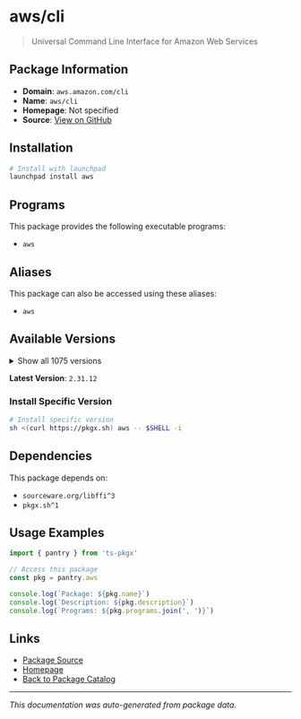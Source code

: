 # aws/cli

> Universal Command Line Interface for Amazon Web Services

## Package Information

- **Domain**: `aws.amazon.com/cli`
- **Name**: `aws/cli`
- **Homepage**: Not specified
- **Source**: [View on GitHub](https://github.com/pkgxdev/pantry/tree/main/projects/aws.amazon.com/cli/package.yml)

## Installation

```bash
# Install with launchpad
launchpad install aws
```

## Programs

This package provides the following executable programs:

- `aws`

## Aliases

This package can also be accessed using these aliases:

- `aws`

## Available Versions

<details>
<summary>Show all 1075 versions</summary>

- `2.31.12`, `2.31.11`, `2.31.10`, `2.31.9`, `2.31.8`
- `2.31.7`, `2.31.6`, `2.31.5`, `2.31.4`, `2.31.3`
- `2.31.2`, `2.31.1`, `2.31.0`, `2.30.7`, `2.30.6`
- `2.30.5`, `2.30.4`, `2.30.3`, `2.30.2`, `2.30.1`
- `2.30.0`, `2.29.1`, `2.29.0`, `2.28.26`, `2.28.25`
- `2.28.24`, `2.28.23`, `2.28.22`, `2.28.21`, `2.28.20`
- `2.28.19`, `2.28.18`, `2.28.17`, `2.28.16`, `2.28.15`
- `2.28.14`, `2.28.13`, `2.28.12`, `2.28.11`, `2.28.10`
- `2.28.9`, `2.28.8`, `2.28.7`, `2.28.6`, `2.28.5`
- `2.28.4`, `2.28.3`, `2.28.2`, `2.28.1`, `2.28.0`
- `2.27.63`, `2.27.62`, `2.27.61`, `2.27.60`, `2.27.59`
- `2.27.58`, `2.27.57`, `2.27.56`, `2.27.55`, `2.27.54`
- `2.27.53`, `2.27.52`, `2.27.51`, `2.27.50`, `2.27.49`
- `2.27.48`, `2.27.47`, `2.27.46`, `2.27.45`, `2.27.44`
- `2.27.43`, `2.27.42`, `2.27.41`, `2.27.40`, `2.27.39`
- `2.27.38`, `2.27.37`, `2.27.36`, `2.27.35`, `2.27.34`
- `2.27.33`, `2.27.32`, `2.27.31`, `2.27.30`, `2.27.29`
- `2.27.28`, `2.27.27`, `2.27.26`, `2.27.25`, `2.27.24`
- `2.27.23`, `2.27.22`, `2.27.21`, `2.27.20`, `2.27.19`
- `2.27.18`, `2.27.17`, `2.27.16`, `2.27.15`, `2.27.14`
- `2.27.13`, `2.27.12`, `2.27.11`, `2.27.10`, `2.27.9`
- `2.27.8`, `2.27.7`, `2.27.6`, `2.27.5`, `2.27.4`
- `2.27.3`, `2.27.2`, `2.27.1`, `2.27.0`, `2.26.7`
- `2.26.6`, `2.26.5`, `2.26.4`, `2.26.3`, `2.26.2`
- `2.26.1`, `2.26.0`, `2.25.14`, `2.25.13`, `2.25.12`
- `2.25.11`, `2.25.10`, `2.25.9`, `2.25.8`, `2.25.7`
- `2.25.6`, `2.25.5`, `2.25.4`, `2.25.3`, `2.25.2`
- `2.25.1`, `2.25.0`, `2.24.27`, `2.24.26`, `2.24.25`
- `2.24.24`, `2.24.23`, `2.24.22`, `2.24.20`, `2.24.19`
- `2.24.18`, `2.24.17`, `2.24.16`, `2.24.15`, `2.24.14`
- `2.24.13`, `2.24.12`, `2.24.11`, `2.24.10`, `2.24.9`
- `2.24.8`, `2.24.7`, `2.24.6`, `2.24.5`, `2.24.4`
- `2.24.3`, `2.24.2`, `2.24.1`, `2.24.0`, `2.23.15`
- `2.23.14`, `2.23.13`, `2.23.12`, `2.23.11`, `2.23.10`
- `2.23.9`, `2.23.8`, `2.23.7`, `2.23.6`, `2.23.5`
- `2.23.4`, `2.23.3`, `2.23.2`, `2.23.1`, `2.23.0`
- `2.22.35`, `2.22.34`, `2.22.33`, `2.22.32`, `2.22.31`
- `2.22.30`, `2.22.29`, `2.22.28`, `2.22.27`, `2.22.26`
- `2.22.25`, `2.22.24`, `2.22.23`, `2.22.22`, `2.22.21`
- `2.22.20`, `2.22.19`, `2.22.18`, `2.22.17`, `2.22.16`
- `2.22.15`, `2.22.14`, `2.22.13`, `2.22.12`, `2.22.11`
- `2.22.10`, `2.22.9`, `2.22.8`, `2.22.7`, `2.22.6`
- `2.22.5`, `2.22.4`, `2.22.3`, `2.22.2`, `2.22.1`
- `2.22.0`, `2.21.3`, `2.21.2`, `2.21.1`, `2.21.0`
- `2.20.0`, `2.19.5`, `2.19.4`, `2.19.3`, `2.19.2`
- `2.19.1`, `2.19.0`, `2.18.18`, `2.18.17`, `2.18.16`
- `2.18.15`, `2.18.14`, `2.18.13`, `2.18.12`, `2.18.11`
- `2.18.10`, `2.18.9`, `2.18.8`, `2.18.7`, `2.18.6`
- `2.18.5`, `2.18.4`, `2.18.3`, `2.18.2`, `2.18.1`
- `2.18.0`, `2.17.65`, `2.17.64`, `2.17.63`, `2.17.62`
- `2.17.61`, `2.17.60`, `2.17.59`, `2.17.58`, `2.17.57`
- `2.17.56`, `2.17.55`, `2.17.54`, `2.17.53`, `2.17.52`
- `2.17.51`, `2.17.50`, `2.17.49`, `2.17.48`, `2.17.47`
- `2.17.46`, `2.17.45`, `2.17.44`, `2.17.43`, `2.17.42`
- `2.17.41`, `2.17.40`, `2.17.39`, `2.17.38`, `2.17.37`
- `2.17.36`, `2.17.35`, `2.17.34`, `2.17.33`, `2.17.32`
- `2.17.31`, `2.17.30`, `2.17.29`, `2.17.28`, `2.17.27`
- `2.17.26`, `2.17.25`, `2.17.24`, `2.17.23`, `2.17.22`
- `2.17.21`, `2.17.20`, `2.17.19`, `2.17.18`, `2.17.17`
- `2.17.16`, `2.17.15`, `2.17.14`, `2.17.13`, `2.17.12`
- `2.17.11`, `2.17.10`, `2.17.9`, `2.17.8`, `2.17.7`
- `2.17.6`, `2.17.5`, `2.17.4`, `2.17.3`, `2.17.2`
- `2.17.1`, `2.17.0`, `2.16.12`, `2.16.11`, `2.16.10`
- `2.16.9`, `2.16.8`, `2.16.7`, `2.16.6`, `2.16.5`
- `2.16.4`, `2.16.3`, `2.16.2`, `2.16.1`, `2.16.0`
- `2.15.62`, `2.15.61`, `2.15.60`, `2.15.59`, `2.15.58`
- `2.15.57`, `2.15.56`, `2.15.55`, `2.15.54`, `2.15.53`
- `2.15.52`, `2.15.51`, `2.15.50`, `2.15.49`, `2.15.48`
- `2.15.47`, `2.15.46`, `2.15.45`, `2.15.44`, `2.15.43`
- `2.15.42`, `2.15.41`, `2.15.40`, `2.15.39`, `2.15.38`
- `2.15.37`, `2.15.36`, `2.15.35`, `2.15.34`, `2.15.33`
- `2.15.32`, `2.15.31`, `2.15.30`, `2.15.29`, `2.15.28`
- `2.15.27`, `2.15.26`, `2.15.25`, `2.15.24`, `2.15.23`
- `2.15.22`, `2.15.21`, `2.15.20`, `2.15.19`, `2.15.18`
- `2.15.17`, `2.15.16`, `2.15.15`, `2.15.14`, `2.15.13`
- `2.15.12`, `2.15.11`, `2.15.10`, `2.15.9`, `2.15.8`
- `2.15.7`, `2.15.6`, `2.15.5`, `2.15.4`, `2.15.3`
- `2.15.2`, `2.15.1`, `2.15.0`, `2.14.6`, `2.14.5`
- `2.14.4`, `2.14.3`, `2.14.2`, `2.14.1`, `2.14.0`
- `2.13.39`, `2.13.38`, `2.13.37`, `2.13.36`, `2.13.35`
- `2.13.34`, `2.13.33`, `2.13.32`, `2.13.31`, `2.13.30`
- `2.13.29`, `2.13.28`, `2.13.27`, `2.13.26`, `2.13.25`
- `2.13.24`, `2.13.23`, `2.13.22`, `2.13.21`, `2.13.20`
- `2.13.19`, `2.13.18`, `2.13.17`, `2.13.16`, `2.13.15`
- `2.13.14`, `2.13.13`, `2.13.12`, `2.13.11`, `2.13.10`
- `2.13.9`, `2.13.7`, `2.13.6`, `2.13.5`, `2.13.4`
- `2.13.3`, `2.13.2`, `2.13.1`, `2.13.0`, `2.12.7`
- `2.12.6`, `2.12.5`, `2.12.4`, `2.12.3`, `2.12.2`
- `2.12.1`, `2.12.0`, `2.11.27`, `2.11.26`, `2.11.25`
- `2.11.24`, `2.11.23`, `2.11.22`, `2.11.21`, `2.11.20`
- `2.11.19`, `2.11.18`, `2.11.17`, `2.11.16`, `2.11.15`
- `2.11.14`, `2.11.13`, `2.11.12`, `2.11.11`, `2.11.10`
- `2.11.9`, `2.11.8`, `2.11.7`, `2.10.4`, `2.10.3`
- `1.42.49`, `1.42.48`, `1.42.47`, `1.42.46`, `1.42.45`
- `1.42.44`, `1.42.43`, `1.42.42`, `1.42.41`, `1.42.40`
- `1.42.39`, `1.42.38`, `1.42.37`, `1.42.36`, `1.42.35`
- `1.42.34`, `1.42.33`, `1.42.32`, `1.42.31`, `1.42.30`
- `1.42.29`, `1.42.28`, `1.42.27`, `1.42.26`, `1.42.25`
- `1.42.24`, `1.42.23`, `1.42.22`, `1.42.21`, `1.42.20`
- `1.42.19`, `1.42.18`, `1.42.17`, `1.42.16`, `1.42.15`
- `1.42.14`, `1.42.13`, `1.42.12`, `1.42.11`, `1.42.10`
- `1.42.9`, `1.42.8`, `1.42.7`, `1.42.6`, `1.42.5`
- `1.42.4`, `1.42.3`, `1.42.2`, `1.42.1`, `1.42.0`
- `1.41.17`, `1.41.16`, `1.41.15`, `1.41.14`, `1.41.13`
- `1.41.12`, `1.41.11`, `1.41.10`, `1.41.9`, `1.41.8`
- `1.41.7`, `1.41.6`, `1.41.5`, `1.41.4`, `1.41.3`
- `1.41.2`, `1.41.1`, `1.41.0`, `1.40.45`, `1.40.44`
- `1.40.43`, `1.40.42`, `1.40.41`, `1.40.40`, `1.40.38`
- `1.40.37`, `1.40.36`, `1.40.35`, `1.40.34`, `1.40.32`
- `1.40.31`, `1.40.30`, `1.40.29`, `1.40.28`, `1.40.27`
- `1.40.26`, `1.40.25`, `1.40.24`, `1.40.23`, `1.40.22`
- `1.40.21`, `1.40.20`, `1.40.19`, `1.40.18`, `1.40.17`
- `1.40.16`, `1.40.15`, `1.40.14`, `1.40.13`, `1.40.12`
- `1.40.11`, `1.40.10`, `1.40.9`, `1.40.8`, `1.40.7`
- `1.40.6`, `1.40.5`, `1.40.4`, `1.40.3`, `1.40.2`
- `1.40.1`, `1.40.0`, `1.39.0`, `1.38.38`, `1.38.37`
- `1.38.36`, `1.38.35`, `1.38.34`, `1.38.33`, `1.38.32`
- `1.38.31`, `1.38.30`, `1.38.29`, `1.38.28`, `1.38.27`
- `1.38.26`, `1.38.25`, `1.38.24`, `1.38.23`, `1.38.22`
- `1.38.21`, `1.38.20`, `1.38.19`, `1.38.18`, `1.38.17`
- `1.38.16`, `1.38.15`, `1.38.14`, `1.38.13`, `1.38.12`
- `1.38.11`, `1.38.10`, `1.38.9`, `1.38.8`, `1.38.7`
- `1.38.6`, `1.38.5`, `1.38.4`, `1.38.3`, `1.38.2`
- `1.38.1`, `1.38.0`, `1.37.26`, `1.37.25`, `1.37.24`
- `1.37.23`, `1.37.22`, `1.37.21`, `1.37.20`, `1.37.19`
- `1.37.18`, `1.37.17`, `1.37.16`, `1.37.15`, `1.37.14`
- `1.37.13`, `1.37.12`, `1.37.11`, `1.37.10`, `1.37.9`
- `1.37.8`, `1.37.7`, `1.37.6`, `1.37.5`, `1.37.4`
- `1.37.3`, `1.37.2`, `1.37.1`, `1.37.0`, `1.36.40`
- `1.36.39`, `1.36.38`, `1.36.37`, `1.36.36`, `1.36.35`
- `1.36.34`, `1.36.33`, `1.36.32`, `1.36.31`, `1.36.30`
- `1.36.29`, `1.36.28`, `1.36.27`, `1.36.26`, `1.36.25`
- `1.36.24`, `1.36.23`, `1.36.22`, `1.36.21`, `1.36.20`
- `1.36.19`, `1.36.18`, `1.36.17`, `1.36.16`, `1.36.15`
- `1.36.14`, `1.36.13`, `1.36.12`, `1.36.11`, `1.36.10`
- `1.36.9`, `1.36.8`, `1.36.7`, `1.36.6`, `1.36.5`
- `1.36.4`, `1.36.3`, `1.36.2`, `1.36.1`, `1.36.0`
- `1.35.24`, `1.35.23`, `1.35.22`, `1.35.21`, `1.35.20`
- `1.35.19`, `1.35.18`, `1.35.17`, `1.35.16`, `1.35.15`
- `1.35.14`, `1.35.13`, `1.35.12`, `1.35.11`, `1.35.10`
- `1.35.9`, `1.35.8`, `1.35.7`, `1.35.6`, `1.35.5`
- `1.35.4`, `1.35.3`, `1.35.2`, `1.35.1`, `1.35.0`
- `1.34.33`, `1.34.32`, `1.34.31`, `1.34.30`, `1.34.29`
- `1.34.28`, `1.34.27`, `1.34.26`, `1.34.25`, `1.34.24`
- `1.34.23`, `1.34.22`, `1.34.21`, `1.34.20`, `1.34.19`
- `1.34.18`, `1.34.17`, `1.34.16`, `1.34.15`, `1.34.14`
- `1.34.13`, `1.34.12`, `1.34.11`, `1.34.10`, `1.34.9`
- `1.34.8`, `1.34.7`, `1.34.6`, `1.34.5`, `1.34.4`
- `1.34.3`, `1.34.2`, `1.34.1`, `1.34.0`, `1.33.44`
- `1.33.43`, `1.33.42`, `1.33.41`, `1.33.40`, `1.33.39`
- `1.33.38`, `1.33.37`, `1.33.36`, `1.33.35`, `1.33.34`
- `1.33.33`, `1.33.32`, `1.33.31`, `1.33.30`, `1.33.29`
- `1.33.28`, `1.33.27`, `1.33.26`, `1.33.25`, `1.33.24`
- `1.33.23`, `1.33.22`, `1.33.21`, `1.33.20`, `1.33.19`
- `1.33.18`, `1.33.17`, `1.33.16`, `1.33.15`, `1.33.14`
- `1.33.13`, `1.33.12`, `1.33.11`, `1.33.10`, `1.33.9`
- `1.33.8`, `1.33.7`, `1.33.6`, `1.33.5`, `1.33.4`
- `1.33.3`, `1.33.2`, `1.33.1`, `1.33.0`, `1.32.117`
- `1.32.116`, `1.32.115`, `1.32.114`, `1.32.113`, `1.32.112`
- `1.32.111`, `1.32.110`, `1.32.109`, `1.32.108`, `1.32.107`
- `1.32.106`, `1.32.105`, `1.32.104`, `1.32.103`, `1.32.102`
- `1.32.101`, `1.32.100`, `1.32.99`, `1.32.98`, `1.32.97`
- `1.32.96`, `1.32.95`, `1.32.94`, `1.32.93`, `1.32.92`
- `1.32.91`, `1.32.90`, `1.32.89`, `1.32.88`, `1.32.87`
- `1.32.86`, `1.32.85`, `1.32.84`, `1.32.83`, `1.32.82`
- `1.32.81`, `1.32.80`, `1.32.79`, `1.32.78`, `1.32.77`
- `1.32.76`, `1.32.75`, `1.32.74`, `1.32.72`, `1.32.71`
- `1.32.70`, `1.32.69`, `1.32.68`, `1.32.67`, `1.32.66`
- `1.32.65`, `1.32.64`, `1.32.63`, `1.32.62`, `1.32.61`
- `1.32.60`, `1.32.59`, `1.32.58`, `1.32.57`, `1.32.56`
- `1.32.55`, `1.32.54`, `1.32.53`, `1.32.52`, `1.32.51`
- `1.32.50`, `1.32.49`, `1.32.48`, `1.32.47`, `1.32.46`
- `1.32.45`, `1.32.44`, `1.32.42`, `1.32.41`, `1.32.40`
- `1.32.39`, `1.32.38`, `1.32.37`, `1.32.36`, `1.32.35`
- `1.32.34`, `1.32.33`, `1.32.32`, `1.32.31`, `1.32.30`
- `1.32.29`, `1.32.28`, `1.32.27`, `1.32.26`, `1.32.25`
- `1.32.24`, `1.32.23`, `1.32.22`, `1.32.21`, `1.32.20`
- `1.32.19`, `1.32.18`, `1.32.17`, `1.32.16`, `1.32.15`
- `1.32.14`, `1.32.12`, `1.32.11`, `1.32.10`, `1.32.9`
- `1.32.8`, `1.32.7`, `1.32.6`, `1.32.5`, `1.32.4`
- `1.32.3`, `1.32.2`, `1.32.1`, `1.32.0`, `1.31.13`
- `1.31.12`, `1.31.11`, `1.31.10`, `1.31.9`, `1.31.8`
- `1.31.7`, `1.31.6`, `1.31.5`, `1.31.4`, `1.31.3`
- `1.31.2`, `1.31.1`, `1.31.0`, `1.30.7`, `1.30.6`
- `1.30.5`, `1.30.4`, `1.30.3`, `1.30.2`, `1.30.1`
- `1.30.0`, `1.29.85`, `1.29.84`, `1.29.83`, `1.29.82`
- `1.29.81`, `1.29.80`, `1.29.79`, `1.29.78`, `1.29.77`
- `1.29.76`, `1.29.75`, `1.29.74`, `1.29.73`, `1.29.72`
- `1.29.71`, `1.29.70`, `1.29.69`, `1.29.68`, `1.29.67`
- `1.29.66`, `1.29.65`, `1.29.64`, `1.29.63`, `1.29.62`
- `1.29.61`, `1.29.60`, `1.29.59`, `1.29.58`, `1.29.57`
- `1.29.56`, `1.29.55`, `1.29.54`, `1.29.53`, `1.29.52`
- `1.29.51`, `1.29.50`, `1.29.49`, `1.29.48`, `1.29.47`
- `1.29.46`, `1.29.45`, `1.29.44`, `1.29.43`, `1.29.42`
- `1.29.41`, `1.29.40`, `1.29.38`, `1.29.37`, `1.29.36`
- `1.29.35`, `1.29.34`, `1.29.33`, `1.29.32`, `1.29.31`
- `1.29.30`, `1.29.29`, `1.29.28`, `1.29.27`, `1.29.26`
- `1.29.25`, `1.29.24`, `1.29.23`, `1.29.22`, `1.29.21`
- `1.29.20`, `1.29.19`, `1.29.18`, `1.29.17`, `1.29.16`
- `1.29.15`, `1.29.14`, `1.29.13`, `1.29.12`, `1.29.11`
- `1.29.10`, `1.29.9`, `1.29.8`, `1.29.7`, `1.29.6`
- `1.29.5`, `1.29.4`, `1.29.3`, `1.29.2`, `1.29.1`
- `1.29.0`, `1.28.1`, `1.28.0`, `1.27.165`, `1.27.164`
- `1.27.163`, `1.27.162`, `1.27.161`, `1.27.160`, `1.27.159`
- `1.27.158`, `1.27.157`, `1.27.156`, `1.27.155`, `1.27.154`
- `1.27.153`, `1.27.152`, `1.27.151`, `1.27.150`, `1.27.149`
- `1.27.148`, `1.27.147`, `1.27.146`, `1.27.145`, `1.27.144`
- `1.27.143`, `1.27.142`, `1.27.141`, `1.27.140`, `1.27.139`
- `1.27.138`, `1.27.137`, `1.27.136`, `1.27.135`, `1.27.134`
- `1.27.133`, `1.27.132`, `1.27.131`, `1.27.130`, `1.27.129`
- `1.27.128`, `1.27.127`, `1.27.126`, `1.27.125`, `1.27.124`
- `1.27.123`, `1.27.122`, `1.27.121`, `1.27.120`, `1.27.119`
- `1.27.118`, `1.27.117`, `1.27.116`, `1.27.114`, `1.27.113`
- `1.27.112`, `1.27.110`, `1.27.109`, `1.27.108`, `1.27.107`
- `1.27.106`, `1.27.105`, `1.27.104`, `1.27.103`, `1.27.102`

</details>

**Latest Version**: `2.31.12`

### Install Specific Version

```bash
# Install specific version
sh <(curl https://pkgx.sh) aws -- $SHELL -i
```

## Dependencies

This package depends on:

- `sourceware.org/libffi^3`
- `pkgx.sh^1`

## Usage Examples

```typescript
import { pantry } from 'ts-pkgx'

// Access this package
const pkg = pantry.aws

console.log(`Package: ${pkg.name}`)
console.log(`Description: ${pkg.description}`)
console.log(`Programs: ${pkg.programs.join(', ')}`)
```

## Links

- [Package Source](https://github.com/pkgxdev/pantry/tree/main/projects/aws.amazon.com/cli/package.yml)
- [Homepage](#)
- [Back to Package Catalog](../../../package-catalog.md)

---

*This documentation was auto-generated from package data.*
